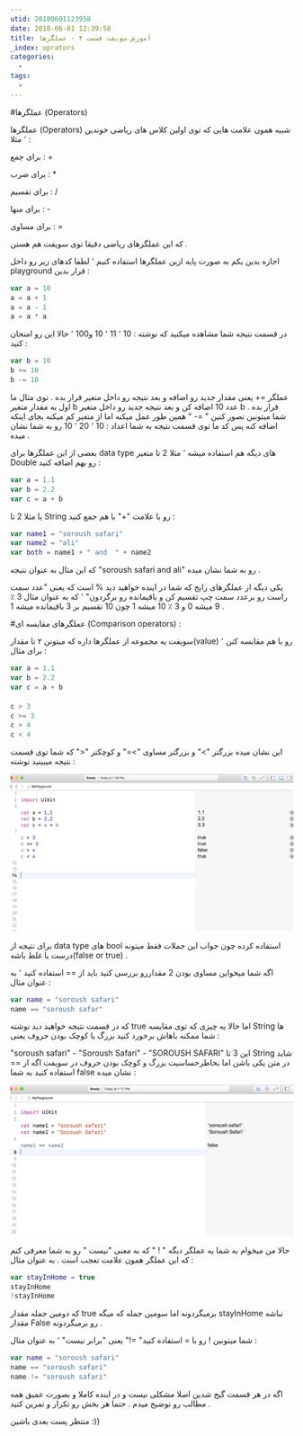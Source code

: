 ```yaml
---
utid: 20180601123958
date: 2018-06-01 12:39:58
title: آموزش سویفت قسمت ۴ - عملگرها
_index: oprators
categories:
  -
tags:
  -
---
```


#عملگرها (Operators)

عملگرها (Operators) شبیه همون علامت هایی که توی اولین کلاس های ریاضی خوندین ٬ مثلا :

برای جمع : +

برای ضرب : *

برای تقسیم : /

برای منها : -

برای مساوی : = 

که این عملگرهای ریاضی دقیقا توی سویفت هم هستن .

اجازه بدین یکم به صورت پایه ازین عملگرها استفاده کنیم ٬ لطفا کدهای زیر رو داخل playground قرار بدین :

```swift
var a = 10
a = a + 1
a = a - 1
a = a * a
```

در قسمت نتیجه شما مشاهده میکنید که نوشته  : 10 ٬ 11 ٬ 10 و100 ٬ حالا این رو امتحان کنید :

```swift
var b = 10
b += 10
b -= 10	

```

عملگر =+ یعنی مقدار جدید رو اضافه و بعد نتیجه رو داخل متغیر قرار بده . توی مثال ما اول  به مقدار متغیر b عدد 10  اضافه کن  و بعد نتیجه جدید رو داخل متغیر b قرار بده . شما میتونین تصور کنین " =- " همین طور عمل میکنه اما از متغیر کم میکنه بجای اینکه اضافه کنه پس کد ما توی قسمت نتیجه به شما اعداد : 10 ٬ 20  ٬ 10 رو به شما نشان میده .

بعضی از این عملگرها برای data type های دیگه هم استفاده میشه ٬ مثلا 2 تا متغیر Double رو بهم اضافه کنید :

```swift
var a = 1.1
var b = 2.2 
var c = a + b
```

یا مثلا 2 تا String رو با علامت "+" با هم جمع کنید :

```swift
var name1 = "soroush safari"
var name2 = "ali"
var both = name1 + " and  " + name2
```

که این مثال به عنوان نتیجه "soroush safari and ali" رو به شما نشان میده .

یکی دیگه از عملگرهای رایج که شما در اینده خواهید دید % است که یعنی "عدد سمت راست رو برعدد سمت چپ تقسیم کن و باقیمانده رو برگردون" ٬ که به عنوان مثال 3 ٪ 9 میشه 0 و  3 ٪ 10 میشه 1 چون 10 تقسیم بر 3 باقیمانده میشه 1 .

#عملگرهای مقایسه ای (Comparison operators) :

سویفت یه مجموعه از عملگرها داره که میتونن ۲ تا مقدار(value) رو با هم مقایسه کنن ٬ برای مثال :

```swift
var a = 1.1
var b = 2.2
var c = a + b

c > 3
c >= 3
c > 4
c < 4
```

این نشان میده بزرگتر ">" و بزرگتر مساوی ">=" و کوچکتر "<" که شما توی قسمت نتیجه میبینید نوشته :

![xcode](/swift/images/5-swift.jpg) 

برای نتیجه از data type های bool استفاده کرده چون جواب این جملات فقط میتونه درست یا غلط باشه(false or true) .

اگه شما میخواین مساوی بودن 2 مقداررو بررسی کنید باید از == استفاده کنید ٬ به عنوان مثال :

```swift
var name = "soroush safari"
name == "soroush safar"
```

که در قسمت نتیجه خواهید دید نوشته true اما حالا یه چیزی که توی مقایسه String ها شما ممکنه باهاش برخورد کنید بزرگ یا کوچک بودن حروف یعنی :

"soroush safari" - "Soroush Safari" - "SOROUSH SAFARI" این 3 تا String  شاید در متن یکی باشن اما بخاطرحساسیت بزرگ و کوچک بودن حروف در سویفت اگه از == استفاده کنید به شما false نشان میده :

![xcode](/swift/images/6-swift.jpg) 

حالا من میخوام به شما یه عملگر دیگه " ! " که به معنی "نیست " رو به شما معرفی کنم که این عملگر همون علامت تعجب است . به عنوان مثال :

```swift
var stayInHome = true
stayInHome
!stayInHome
```

که دومین جمله مقدار true برمیگردونه اما سومین جمله که میگه stayInHome نباشه مقدار False رو برمیگردونه . 

شما میتونین ! رو با = استفاده کنید" =!" یعنی "برابر نیست" ٬ به عنوان مثال :

```swift
var name = "soroush safari"
name == "soroush safari"
name != "soroush safari"
```

اگه در هر قسمت گیج شدین اصلا مشکلی نیست و در اینده کاملا و بصورت عمیق همه مطالب رو توضیح میدم . حتما هر بخش رو تکرار و تمرین کنید .

منتظر پست بعدی باشین :))

